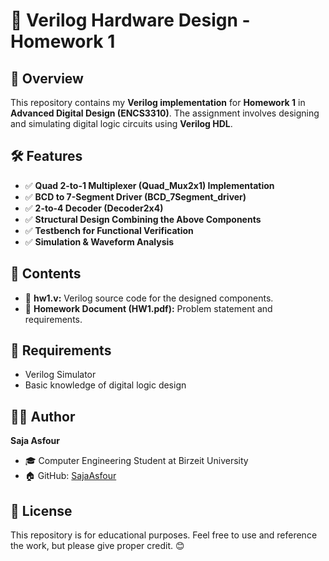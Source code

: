 # 🔧 Verilog Hardware Design - Homework 1

## 📌 Overview
This repository contains my **Verilog implementation** for **Homework 1** in **Advanced Digital Design (ENCS3310)**. The assignment involves designing and simulating digital logic circuits using **Verilog HDL**.

## 🛠 Features
- ✅ **Quad 2-to-1 Multiplexer (Quad_Mux2x1) Implementation**
- ✅ **BCD to 7-Segment Driver (BCD_7Segment_driver)**
- ✅ **2-to-4 Decoder (Decoder2x4)**
- ✅ **Structural Design Combining the Above Components**
- ✅ **Testbench for Functional Verification**
- ✅ **Simulation & Waveform Analysis**

## 📂 Contents
- 📜 **hw1.v:** Verilog source code for the designed components.
- 📄 **Homework Document (HW1.pdf):** Problem statement and requirements.


## 📌 Requirements
- Verilog Simulator 
- Basic knowledge of digital logic design

## 👩‍💻 Author
**Saja Asfour**
- 🎓 Computer Engineering Student at Birzeit University
- 🏠 GitHub: [SajaAsfour](https://github.com/SajaAsfour)

## 📜 License
This repository is for educational purposes. Feel free to use and reference the work, but please give proper credit. 😊
